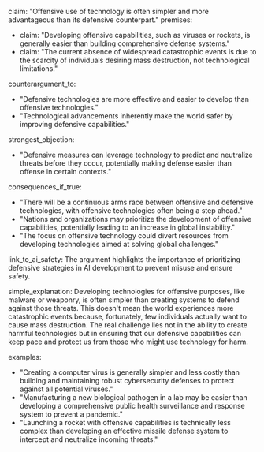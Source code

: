 claim: "Offensive use of technology is often simpler and more advantageous than its defensive counterpart."
premises:
  - claim: "Developing offensive capabilities, such as viruses or rockets, is generally easier than building comprehensive defense systems."
  - claim: "The current absence of widespread catastrophic events is due to the scarcity of individuals desiring mass destruction, not technological limitations."

counterargument_to:
  - "Defensive technologies are more effective and easier to develop than offensive technologies."
  - "Technological advancements inherently make the world safer by improving defensive capabilities."

strongest_objection:
  - "Defensive measures can leverage technology to predict and neutralize threats before they occur, potentially making defense easier than offense in certain contexts."

consequences_if_true:
  - "There will be a continuous arms race between offensive and defensive technologies, with offensive technologies often being a step ahead."
  - "Nations and organizations may prioritize the development of offensive capabilities, potentially leading to an increase in global instability."
  - "The focus on offensive technology could divert resources from developing technologies aimed at solving global challenges."

link_to_ai_safety: The argument highlights the importance of prioritizing defensive strategies in AI development to prevent misuse and ensure safety.

simple_explanation: Developing technologies for offensive purposes, like malware or weaponry, is often simpler than creating systems to defend against those threats. This doesn't mean the world experiences more catastrophic events because, fortunately, few individuals actually want to cause mass destruction. The real challenge lies not in the ability to create harmful technologies but in ensuring that our defensive capabilities can keep pace and protect us from those who might use technology for harm.

examples:
  - "Creating a computer virus is generally simpler and less costly than building and maintaining robust cybersecurity defenses to protect against all potential viruses."
  - "Manufacturing a new biological pathogen in a lab may be easier than developing a comprehensive public health surveillance and response system to prevent a pandemic."
  - "Launching a rocket with offensive capabilities is technically less complex than developing an effective missile defense system to intercept and neutralize incoming threats."